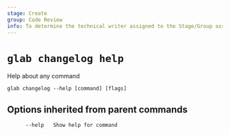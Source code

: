 ```yaml
---
stage: Create
group: Code Review
info: To determine the technical writer assigned to the Stage/Group associated with this page, see https://about.gitlab.com/handbook/product/ux/technical-writing/#assignments
---
```


<!--
This documentation is auto generated by a script.
Please do not edit this file directly. Run `make gen-docs` instead.
-->

# `glab changelog help`

Help about any command

```plaintext
glab changelog --help [command] [flags]
```

## Options inherited from parent commands

```plaintext
      --help   Show help for command
```
